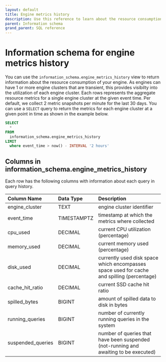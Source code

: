 ```yaml
---
layout: default
title: Engine metrics history
description: Use this reference to learn about the resource consumption of your engine
parent: Information schema
grand_parent: SQL reference
---
```


# Information schema for engine metrics history

You can use the `information_schema.engine_metrics_history` view to return information about the resource consumption of your engine. As engines can have 1 or more engine clusters that are transient, this provides visibilty into the utilization of each engine cluster. Each rows represents the aggregate resource metrics for a single engine cluster at the given event time. Per default, we collect 2 metric snapshots per minute for the last 30 days. You can use a `SELECT` query to return the metrics for each engine cluster at a given point in time as shown in the example below.

```sql
SELECT
  *
FROM
  information_schema.engine_metrics_history
LIMIT
  where event_time > now() - INTERVAL '2 hours'
```

## Columns in information_schema.engine_metrics_history

Each row has the following columns with information about each query in query history.

| Column Name       | Data Type   | Description                                                                                |
|:------------------|:------------|:-------------------------------------------------------------------------------------------|
| engine_cluster    | TEXT        | engine cluster identifier                                                                  |
| event_time        | TIMESTAMPTZ | timestamp at which the metrics where collected                                             |
| cpu_used          | DECIMAL     | current CPU utilization (percentage)                                                       |
| memory_used       | DECIMAL     | current memory used (percentage)                                                           |
| disk_used         | DECIMAL     | currently used disk space which encompasses space used for cache and spilling (percentage) |
| cache_hit_ratio   | DECIMAL     | current SSD cache hit ratio                                                                |
| spilled_bytes     | BIGINT      | amount of spilled data to disk in bytes                                                    |
| running_queries   | BIGINT      | number of currently running queries in the system                                          |
| suspended_queries | BIGINT      | number of queries that have been suspended (not-running and awaiting to be executed)       |
